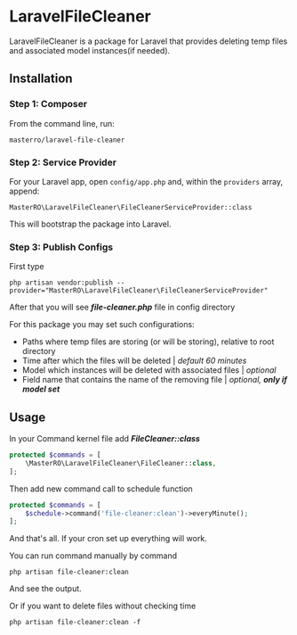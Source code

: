 # LaravelFileCleaner

LaravelFileCleaner is a package for Laravel that provides deleting temp files and associated model instances(if needed).

## Installation

### Step 1: Composer

From the command line, run:

```
masterro/laravel-file-cleaner
```

### Step 2: Service Provider

For your Laravel app, open `config/app.php` and, within the `providers` array, append:

```
MasterRO\LaravelFileCleaner\FileCleanerServiceProvider::class
```

This will bootstrap the package into Laravel.

### Step 3: Publish Configs

First type

```
php artisan vendor:publish --provider="MasterRO\LaravelFileCleaner\FileCleanerServiceProvider"
```

After that you will see _**file-cleaner.php**_ file in config directory

For this package you may set such configurations:
* Paths where temp files are storing (or will be storing), relative to root directory
* Time after which the files will be deleted | _default 60 minutes_
* Model which instances will be deleted with associated files | _optional_
* Field name that contains the name of the removing file | _optional, **only if model set**_

## Usage

In your Command kernel file add _**FileCleaner::class**_

```php
protected $commands = [
    \MasterRO\LaravelFileCleaner\FileCleaner::class,
];
```

Then add new command call to schedule function

```php
protected $commands = [
    $schedule->command('file-cleaner:clean')->everyMinute();
];
```

And that's all. If your cron set up everything will work.



You can run command manually by command
```
php artisan file-cleaner:clean
```
And see the output.


Or if you want to delete files without checking time

```
php artisan file-cleaner:clean -f
```








